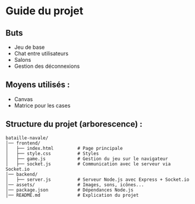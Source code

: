 # Guide du projet

## Buts

* Jeu de base
* Chat entre utilisateurs
* Salons
* Gestion des déconnexions

## Moyens utilisés :
* Canvas
* Matrice pour les cases

## Structure du projet (arborescence) :

    bataille-navale/
    │── frontend/
    │   ├── index.html         # Page principale
    │   ├── style.css          # Styles
    │   ├── game.js            # Gestion du jeu sur le navigateur
    │   ├── socket.js          # Communication avec le serveur via Socket.io
    │── backend/
    │   ├── server.js          # Serveur Node.js avec Express + Socket.io
    │── assets/                # Images, sons, icônes...
    │── package.json           # Dépendances Node.js
    │── README.md              # Explication du projet
